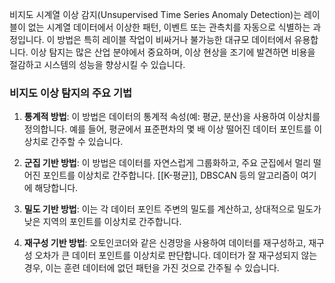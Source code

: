 비지도 시계열 이상 감지(Unsupervised Time Series Anomaly Detection)는 레이블이 없는 시계열 데이터에서 이상한 패턴, 이벤트 또는 관측치를 자동으로 식별하는 과정입니다. 이 방법은 특히 레이블 작업이 비싸거나 불가능한 대규모 데이터에서 유용합니다. 이상 탐지는 많은 산업 분야에서 중요하며, 이상 현상을 조기에 발견하면 비용을 절감하고 시스템의 성능을 향상시킬 수 있습니다.

### 비지도 이상 탐지의 주요 기법

1. **통계적 방법**: 이 방법은 데이터의 통계적 속성(예: 평균, 분산)을 사용하여 이상치를 정의합니다. 예를 들어, 평균에서 표준편차의 몇 배 이상 떨어진 데이터 포인트를 이상치로 간주할 수 있습니다.
    
2. **군집 기반 방법**: 이 방법은 데이터를 자연스럽게 그룹화하고, 주요 군집에서 멀리 떨어진 포인트를 이상치로 간주합니다. [[K-평균]], DBSCAN 등의 알고리즘이 여기에 해당합니다.
    
3. **밀도 기반 방법**: 이는 각 데이터 포인트 주변의 밀도를 계산하고, 상대적으로 밀도가 낮은 지역의 포인트를 이상치로 간주합니다.
    
4. **재구성 기반 방법**: 오토인코더와 같은 신경망을 사용하여 데이터를 재구성하고, 재구성 오차가 큰 데이터 포인트를 이상치로 판단합니다. 데이터가 잘 재구성되지 않는 경우, 이는 훈련 데이터에 없던 패턴을 가진 것으로 간주될 수 있습니다.